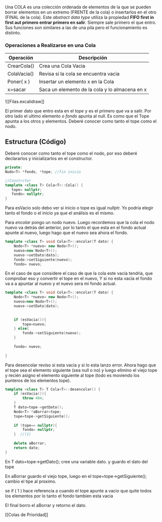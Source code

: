Una COLA es una colección ordenada de elementos de la que se pueden borrar elementos en un extremo (FRENTE de la cola) o insertarlos en el otro (FINAL de la cola). Este _abstract data type_ utiliza la propiedad **FIFO first in first aut primero entrar primero en salir**. Siempre sale primero el que entro. Sus funciones son similares a las de una pila pero el funcionamiento es distinto. 

### Operaciones a Realizarse en una Cola

| Operación   | Descripción  |
|--------|----------|
|CrearCola() |Crea una Cola Vacia|
| ColaVacia() | Revisa si la cola se encuentra vacia  |
| Poner( x )    | Insertar un elemento x en la Cola     |
| x=sacar | Saca un elemento de la cola y lo almacena en x| 




![[Filas.excalidraw]]

El primer dato que entro esta en el _tope_ y es el primero que va a salir. Por otro lado el ultimo elemento _o fondo_ apunta al null. Es como que el Tope apunta a los otros y elementos. Deberé conocer como tanto el tope como el nodo. 

## Estructura (Código)

 Deberé conocer como tanto el tope como el nodo, por eso deberé declararlos y inicializarlos en el constructor. 
 ```cpp
private:  
Nodo<T> *fondo, *tope; //fin inicio

//Constrctor
template <class T> Cola<T>::Cola() {  
    tope= nullptr;  
    fondo= nullptr;  
}
```

Para esVacio solo debo ver si inicio o tope es igual nullptr. Yo podría elegir tanto el fondo o el inicio ya que el análisis es el mismo.

Para _encolar_ pongo un nodo nuevo. Luego recordemos que la cola el nodo nuevo va detrás del anterior, por lo tanto el que esta en el fondo actual apunte al nuevo, luego hago que el nuevo sea ahora el fondo. 

```cpp
template <class T> void Cola<T>::encolar(T dato) {  
    Nodo<T> *nuevo= new Nodo<T>();  
    nuevo=new Nodo<T>();  
    nuevo->setDato(dato);  
    fondo->setSiguiente(nuevo);  
    fondo= nuevo;
```

En el caso de que considere el caso de que la cola este vacía tendría, que comprobar eso y convertir el tope en el nuevo, Y si no esta vacía el fondo va a a apuntar al nuevo y el nuevo sera mi fondo actual.

```cpp
template <class T> void Cola<T>::encolar(T dato) {  
    Nodo<T> *nuevo= new Nodo<T>();  
    nuevo=new Nodo<T>();  
    nuevo->setDato(dato);  
      
  
    if (esVacia()){  
        tope=nuevo;  
    } else{  
        fondo->setSiguiente(nuevo);  
    }  
  
    fondo= nuevo;  
  
}
```

Para desencolar reviso si esta vacía y si lo esta lanzo error. Ahora hago que el tope sea el elemento siguiente (sea null o no) y luego elimino el viejo tope y recién asigno el elemento siguiente al tope (todo es moviendo los punteros de los elementos tope).

```cpp
template <class T> T Cola<T>::desencolar() {  
    if (esVacia()){  
        throw 404;  
    }  
    T dato=tope->getDato();  
    Nodo<T> *aBorrar=tope;  
    tope=tope->getSiguiente();  
  
    if (tope== nullptr){  
        fondo= nullptr;  
    }  //(1)
      
    delete aBorrar;  
    return dato;  
}
```

En  T dato=tope->getDato(); cree una variable dato. y guardo el dato del tope

En aBorrar guardo el viejo tope, luego en el tope=tope->getSiguiente(); cambio el tipe al proximo.

se if ( 1 ) hace referencia a cuando el tope apunte a vacio que quite todos los elementos por lo tanto el fondo tambien esta vacia 

El final borro el aBorrar y retorno el dato. 


[[Colas de Prioridad]] 
